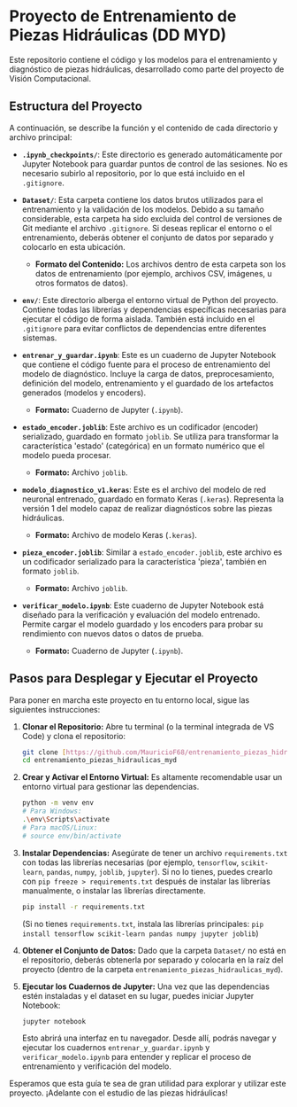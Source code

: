 # Proyecto de Entrenamiento de Piezas Hidráulicas (DD MYD)

Este repositorio contiene el código y los modelos para el entrenamiento y diagnóstico de piezas hidráulicas, desarrollado como parte del proyecto de Visión Computacional.

## Estructura del Proyecto

A continuación, se describe la función y el contenido de cada directorio y archivo principal:

* **`.ipynb_checkpoints/`**: Este directorio es generado automáticamente por Jupyter Notebook para guardar puntos de control de las sesiones. No es necesario subirlo al repositorio, por lo que está incluido en el `.gitignore`.

* **`Dataset/`**: Esta carpeta contiene los datos brutos utilizados para el entrenamiento y la validación de los modelos. Debido a su tamaño considerable, esta carpeta ha sido excluida del control de versiones de Git mediante el archivo `.gitignore`. Si deseas replicar el entorno o el entrenamiento, deberás obtener el conjunto de datos por separado y colocarlo en esta ubicación.
    * **Formato del Contenido:** Los archivos dentro de esta carpeta son los datos de entrenamiento (por ejemplo, archivos CSV, imágenes, u otros formatos de datos).

* **`env/`**: Este directorio alberga el entorno virtual de Python del proyecto. Contiene todas las librerías y dependencias específicas necesarias para ejecutar el código de forma aislada. También está incluido en el `.gitignore` para evitar conflictos de dependencias entre diferentes sistemas.

* **`entrenar_y_guardar.ipynb`**: Este es un cuaderno de Jupyter Notebook que contiene el código fuente para el proceso de entrenamiento del modelo de diagnóstico. Incluye la carga de datos, preprocesamiento, definición del modelo, entrenamiento y el guardado de los artefactos generados (modelos y encoders).
    * **Formato:** Cuaderno de Jupyter (`.ipynb`).

* **`estado_encoder.joblib`**: Este archivo es un codificador (encoder) serializado, guardado en formato `joblib`. Se utiliza para transformar la característica 'estado' (categórica) en un formato numérico que el modelo pueda procesar.
    * **Formato:** Archivo `joblib`.

* **`modelo_diagnostico_v1.keras`**: Este es el archivo del modelo de red neuronal entrenado, guardado en formato Keras (`.keras`). Representa la versión 1 del modelo capaz de realizar diagnósticos sobre las piezas hidráulicas.
    * **Formato:** Archivo de modelo Keras (`.keras`).

* **`pieza_encoder.joblib`**: Similar a `estado_encoder.joblib`, este archivo es un codificador serializado para la característica 'pieza', también en formato `joblib`.
    * **Formato:** Archivo `joblib`.

* **`verificar_modelo.ipynb`**: Este cuaderno de Jupyter Notebook está diseñado para la verificación y evaluación del modelo entrenado. Permite cargar el modelo guardado y los encoders para probar su rendimiento con nuevos datos o datos de prueba.
    * **Formato:** Cuaderno de Jupyter (`.ipynb`).

## Pasos para Desplegar y Ejecutar el Proyecto

Para poner en marcha este proyecto en tu entorno local, sigue las siguientes instrucciones:

1.  **Clonar el Repositorio:**
    Abre tu terminal (o la terminal integrada de VS Code) y clona el repositorio:
    ```bash
    git clone [https://github.com/MauricioF68/entrenamiento_piezas_hidraulicas_myd.git](https://github.com/MauricioF68/entrenamiento_piezas_hidraulicas_myd.git)
    cd entrenamiento_piezas_hidraulicas_myd
    ```

2.  **Crear y Activar el Entorno Virtual:**
    Es altamente recomendable usar un entorno virtual para gestionar las dependencias.
    ```bash
    python -m venv env
    # Para Windows:
    .\env\Scripts\activate
    # Para macOS/Linux:
    # source env/bin/activate
    ```

3.  **Instalar Dependencias:**
    Asegúrate de tener un archivo `requirements.txt` con todas las librerías necesarias (por ejemplo, `tensorflow`, `scikit-learn`, `pandas`, `numpy`, `joblib`, `jupyter`). Si no lo tienes, puedes crearlo con `pip freeze > requirements.txt` después de instalar las librerías manualmente, o instalar las librerías directamente.
    ```bash
    pip install -r requirements.txt
    ```
    (Si no tienes `requirements.txt`, instala las librerías principales: `pip install tensorflow scikit-learn pandas numpy jupyter joblib`)

4.  **Obtener el Conjunto de Datos:**
    Dado que la carpeta `Dataset/` no está en el repositorio, deberás obtenerla por separado y colocarla en la raíz del proyecto (dentro de la carpeta `entrenamiento_piezas_hidraulicas_myd`).

5.  **Ejecutar los Cuadernos de Jupyter:**
    Una vez que las dependencias estén instaladas y el dataset en su lugar, puedes iniciar Jupyter Notebook:
    ```bash
    jupyter notebook
    ```
    Esto abrirá una interfaz en tu navegador. Desde allí, podrás navegar y ejecutar los cuadernos `entrenar_y_guardar.ipynb` y `verificar_modelo.ipynb` para entender y replicar el proceso de entrenamiento y verificación del modelo.

Esperamos que esta guía te sea de gran utilidad para explorar y utilizar este proyecto. ¡Adelante con el estudio de las piezas hidráulicas!
